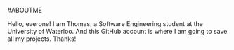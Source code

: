 #ABOUTME

Hello, everone! 
I am Thomas, a Software Engineering student at the University of Waterloo. And this GitHub account is where I am going to save all my projects.
Thanks!
